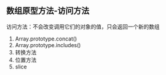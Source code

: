 
## 数组原型方法-访问方法
访问方法：不会改变调用它们的对象的值，只会返回一个新的数组

1. Array.prototype.concat()
2. Array.prototype.includes()
3. 转换方法
4. 位置方法
5. slice